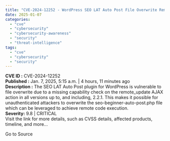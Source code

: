 ```yaml
---
title: "CVE-2024-12252 - WordPress SEO LAT Auto Post File Overwrite Remote Code Execution"
date: 2025-01-07
categories: 
  - "cve"
  - "cybersecurity"
  - "cybersecurity-awareness"
  - "security"
  - "threat-intelligence"
tags: 
  - "cve"
  - "cybersecurity"
  - "security"
---
```


**CVE ID :** CVE-2024-12252  
**Published :** Jan. 7, 2025, 5:15 a.m. | 4 hours, 11 minutes ago  
**Description :** The SEO LAT Auto Post plugin for WordPress is vulnerable to file overwrite due to a missing capability check on the remote\_update AJAX action in all versions up to, and including, 2.2.1. This makes it possible for unauthenticated attackers to overwrite the seo-beginner-auto-post.php file which can be leveraged to achieve remote code execution.  
**Severity:** 9.8 | CRITICAL  
Visit the link for more details, such as CVSS details, affected products, timeline, and more...

Go to Source
